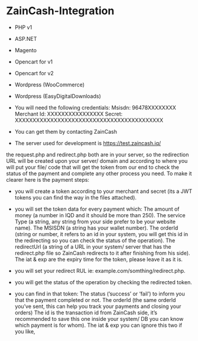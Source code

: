 # ZainCash-Integration
- PHP v1
- ASP.NET
- Magento
- Opencart for v1
- Opencart for v2
- Wordpress (WooCommerce)
- Wordpress (EasyDigitalDownloads)

- You will need the following credentials:
Msisdn: 96478XXXXXXXX
Merchant Id: XXXXXXXXXXXXXXXX
Secret: XXXXXXXXXXXXXXXXXXXXXXXXXXXXXXXXXXXXXXXXXX
- You can get them by contacting ZainCash

- The server used for development is https://test.zaincash.iq/

the request.php and redirect.php both are in your server, so the redirection URL will be created upon your server/ domain and according to where you will put your file/ code that will get the token from our end to check the status of the payment and complete any other process you need.
To make it clearer here is the payment steps:

- you will create a token according to your merchant and secret (its a JWT tokens you can find the way in the files attached).
- you will set the token data for every payment which:
The amount of money (a number in IQD and it should be more than 250).
The service Type (a string, any string from your side prefer to be your website name).
The MSISDN (a string has your wallet number).
The orderId (string or number, it refers to an id in your system, you will get this id in the redirecting so you can check the status of the operation).
The redirectUrl (a string of a URL in your system/ server that has the redirect.php file so ZainCash redirects to it after finishing from his side).
The iat & exp are the expiry time for the token, please leave it as it is.

- you will set your redirect RUL ie: example.com/somthing/redirect.php.
- you will get the status of the operation by checking the redirected token.
- you can find in that token:
The status (’success’ or ‘fail’) to inform you that the payment completed or not.
The orderId (the same orderId you’ve sent, this can help you track your payments and closing your orders)
The id is the transaction id from ZainCash side, it’s recommended to save this one inside your system/ DB you can know which payment is for whom).
The iat & exp you can ignore this two if you like,
